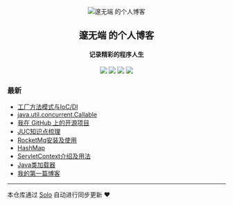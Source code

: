 <p align="center"><img alt="邃无端 的个人博客" src="https://static.b3log.org/images/brand/solo-32.png"></p><h2 align="center">
邃无端 的个人博客
</h2>

<h4 align="center">记录精彩的程序人生</h4>
<p align="center"><a title="邃无端 的个人博客" target="_blank" href="https://github.com/edhugo88/solo-blog"><img src="https://img.shields.io/github/last-commit/edhugo88/solo-blog.svg?style=flat-square&color=FF9900"></a>
<a title="GitHub repo size in bytes" target="_blank" href="https://github.com/edhugo88/solo-blog"><img src="https://img.shields.io/github/repo-size/edhugo88/solo-blog.svg?style=flat-square"></a>
<a title="Solo Version" target="_blank" href="https://github.com/b3log/solo/releases"><img src="https://img.shields.io/badge/solo-3.6.6-f1e05a.svg?style=flat-square&color=blueviolet"></a>
<a title="Hits" target="_blank" href="https://github.com/b3log/hits"><img src="https://hits.b3log.org/edhugo88/solo-blog.svg"></a></p>

### 最新

* [工厂方法模式与IoC/DI](http://blog.hugoyisang.top/articles/2019/11/14/1573721718573.html)
* [java.util.concurrent.Callable](http://blog.hugoyisang.top/articles/2019/11/14/1573698893916.html)
* [我在 GitHub 上的开源项目](http://blog.hugoyisang.top/my-github-repos)
* [JUC知识点梳理](http://blog.hugoyisang.top/articles/2019/11/12/1573571446386.html)
* [RocketMq安装及使用](http://blog.hugoyisang.top/articles/2019/11/08/1573186330802.html)
* [HashMap](http://blog.hugoyisang.top/articles/2019/11/08/1573184701635.html)
* [ServletContext介绍及用法](http://blog.hugoyisang.top/articles/2019/11/08/1573183839966.html)
* [Java类加载器](http://blog.hugoyisang.top/articles/2019/11/08/1573177125535.html)
* [我的第一篇博客](http://blog.hugoyisang.top/articles/2019/11/07/1573129928941.html)



---

本仓库通过 [Solo](https://github.com/b3log/solo) 自动进行同步更新 ❤️ 